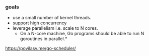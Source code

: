 
### goals

- use a small number of kernel threads.
- support high concurrency
- leverage parallelism i.e. scale to N cores.
	- On a N-core machine, Go programs should be able to run N goroutines in parallel.*


https://povilasv.me/go-scheduler/